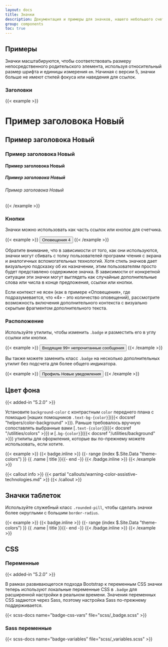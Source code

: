 ```yaml
---
layout: docs
title: Значки
description: Документация и примеры для значков, нашего небольшого счетчика и меток компонента.
group: components
toc: true
---
```


## Примеры

Значки масштабируются, чтобы соответствовать размеру непосредственного родительского элемента, используя относительный размер шрифта и единицы измерения `em`. Начиная с версии 5, значки больше не имеют стилей фокуса или наведения для ссылок.

### Заголовки

{{< example >}}
<h1>Пример заголовока <span class="badge bg-secondary">Новый</span></h1>
<h2>Пример заголовока <span class="badge bg-secondary">Новый</span></h2>
<h3>Пример заголовока <span class="badge bg-secondary">Новый</span></h3>
<h4>Пример заголовока <span class="badge bg-secondary">Новый</span></h4>
<h5>Пример заголовока <span class="badge bg-secondary">Новый</span></h5>
<h6>Пример заголовока <span class="badge bg-secondary">Новый</span></h6>
{{< /example >}}

### Кнопки

Значки можно использовать как часть ссылок или кнопок для счетчика.

{{< example >}}
<button type="button" class="btn btn-primary">
  Оповещения <span class="badge text-bg-secondary">4</span>
</button>
{{< /example >}}

Обратите внимание, что в зависимости от того, как они используются, значки могут сбивать с толку пользователей программ чтения с экрана и аналогичных вспомогательных технологий. Хотя стиль значков дает визуальную подсказку об их назначении, этим пользователям просто будет представлено содержимое значка. В зависимости от конкретной ситуации эти значки могут выглядеть как случайные дополнительные слова или числа в конце предложения, ссылки или кнопки.

Если контекст не ясен (как в примере «Оповещения», где подразумевается, что «4» - это количество оповещений), рассмотрите возможность включения дополнительного контекста с визуально скрытым фрагментом дополнительного текста.

### Расположение

Используйте утилиты, чтобы изменить `.badge` и разместить его в углу ссылки или кнопки.

{{< example >}}
<button type="button" class="btn btn-primary position-relative">
  Входящие
  <span class="position-absolute top-0 start-100 translate-middle badge rounded-pill bg-danger">
    99+
    <span class="visually-hidden">непрочитанные сообщения</span>
  </span>
</button>
{{< /example >}}

Вы также можете заменить класс `.badge` на несколько дополнительных утилит без подсчета для более общего индикатора.

{{< example >}}
<button type="button" class="btn btn-primary position-relative">
  Профиль
  <span class="position-absolute top-0 start-100 translate-middle p-2 bg-danger border border-light rounded-circle">
    <span class="visually-hidden">Новые уведомления</span>
  </span>
</button>
{{< /example >}}

## Цвет фона

{{< added-in "5.2.0" >}}

Установите `background-color` с контрастным `color` переднего плана с помощью [наших помощников `.text-bg-{color}`]({{< docsref "helpers/color-background" >}}). Раньше требовалось вручную сопоставлять выбранные вами [`.text-{color}`]({{< docsref "/utilities/colors" >}}) и [`.bg-{color}`]({{< docsref "/utilities/background" >}}) утилиты для оформления, которые вы по-прежнему можете использовать, если хотите.

{{< example >}}
{{< badge.inline >}}
{{- range (index $.Site.Data "theme-colors") }}
<span class="badge text-bg-{{ .name }}">{{ .name | title }}</span>{{- end -}}
{{< /badge.inline >}}
{{< /example >}}

{{< callout info >}}
{{< partial "callouts/warning-color-assistive-technologies.md" >}}
{{< /callout >}}

## Значки таблеток

Используйте служебный класс `.rounded-pill`, чтобы сделать значки более округлыми с большим `border-radius`.

{{< example >}}
{{< badge.inline >}}
{{- range (index $.Site.Data "theme-colors") }}
<span class="badge rounded-pill text-bg-{{ .name }}">{{ .name | title }}</span>{{- end -}}
{{< /badge.inline >}}
{{< /example >}}

## CSS

### Переменные

{{< added-in "5.2.0" >}}

В рамках развивающегося подхода Bootstrap к переменным CSS значки теперь используют локальные переменные CSS в `.badge` для расширенной настройки в реальном времени. Значения переменных CSS задаются через Sass, поэтому настройка Sass по-прежнему поддерживается.

{{< scss-docs name="badge-css-vars" file="scss/_badge.scss" >}}

### Sass переменные

{{< scss-docs name="badge-variables" file="scss/_variables.scss" >}}
